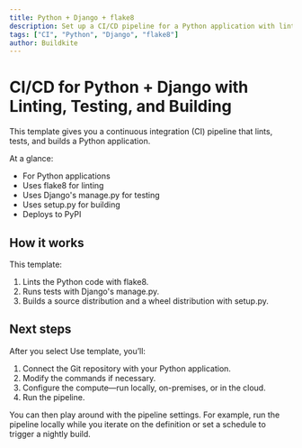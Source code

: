 ```yaml
---
title: Python + Django + flake8
description: Set up a CI/CD pipeline for a Python application with linting, testing, and building using flake8, Django's manage.py, and setup.py.
tags: ["CI", "Python", "Django", "flake8"]
author: Buildkite
---
```


# CI/CD for Python + Django with Linting, Testing, and Building

This template gives you a continuous integration (CI) pipeline that lints, tests, and builds a Python application.

At a glance:

- For Python applications
- Uses flake8 for linting
- Uses Django's manage.py for testing
- Uses setup.py for building
- Deploys to PyPI

## How it works

This template:

1. Lints the Python code with flake8.
2. Runs tests with Django's manage.py.
3. Builds a source distribution and a wheel distribution with setup.py.

## Next steps

After you select Use template, you’ll:

1. Connect the Git repository with your Python application.
2. Modify the commands if necessary.
3. Configure the compute—run locally, on-premises, or in the cloud.
4. Run the pipeline.

You can then play around with the pipeline settings. For example, run the pipeline locally while you iterate on the definition or set a schedule to trigger a nightly build.
